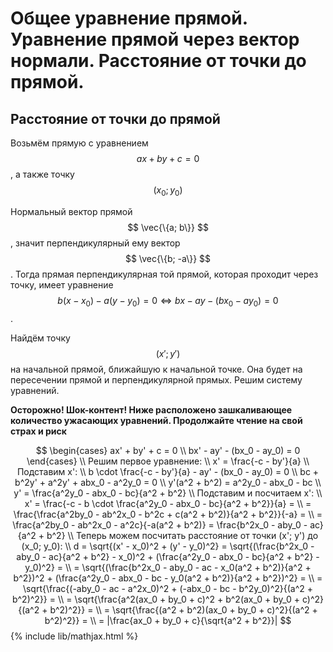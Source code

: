 # Общее уравнение прямой. Уравнение прямой через вектор нормали. Расстояние от точки до прямой.

## Расстояние от точки до прямой

Возьмём прямую с уравнением $$ ax + by + c = 0 $$, а также точку $$ (x_0; y_0) $$

Нормальный вектор прямой $$ \vec{\{a; b\}} $$, значит перпендикулярный ему вектор $$ \vec{\{b; -a\}} $$.
Тогда прямая перпендикулярная той прямой, которая проходит через точку, имеет уравнение $$ b(x - x_0) - a(y - y_0) = 0 \Leftrightarrow bx - ay - (bx_0 - ay_0) = 0 $$.

Найдём точку $$ (x'; y') $$ на начальной прямой, ближайшую к начальной точке. Она будет на пересечении прямой и перпендикулярной прямых. Решим систему уравнений.

**Осторожно! Шок-контент! Ниже расположено зашкаливающее количество ужасающих уравнений. Продолжайте чтение на свой страх и риск**

$$
\begin{cases}
  ax' + by' + c = 0 \\
  bx' - ay' - (bx_0 - ay_0) = 0
\end{cases} \\
Решим первое уравнение: \\
x' = \frac{-c - by'}{a} \\
Подставим x': \\
b \cdot \frac{-c - by'}{a} - ay' - (bx_0 - ay_0) = 0 \\
bc + b^2y' + a^2y' + abx_0 - a^2y_0 = 0 \\
y'(a^2 + b^2) = a^2y_0 - abx_0 - bc \\
y' = \frac{a^2y_0 - abx_0 - bc}{a^2 + b^2} \\
Подставим и посчитаем x': \\
x' = \frac{-c - b \cdot \frac{a^2y_0 - abx_0 - bc}{a^2 + b^2}}{a} = \\
= \frac{\frac{a^2by_0 - ab^2x_0 - b^2c + c(a^2 + b^2)}{a^2 + b^2}}{-a} = \\
= \frac{a^2by_0 - ab^2x_0 - a^2c}{-a(a^2 + b^2)} = \frac{b^2x_0 - aby_0 - ac}{a^2 + b^2} \\
Теперь можем посчитать расстояние от точки (x'; y') до (x_0; y_0): \\
d = \sqrt{(x' - x_0)^2 + (y' - y_0)^2} = \sqrt{(\frac{b^2x_0 - aby_0 - ac}{a^2 + b^2} - x_0)^2 + (\frac{a^2y_0 - abx_0 - bc}{a^2 + b^2} - y_0)^2} = \\
= \sqrt{(\frac{b^2x_0 - aby_0 - ac - x_0(a^2 + b^2)}{a^2 + b^2})^2 + (\frac{a^2y_0 - abx_0 - bc - y_0(a^2 + b^2)}{a^2 + b^2})^2} = \\
= \sqrt{\frac{(-aby_0 - ac - a^2x_0)^2 + (-abx_0 - bc - b^2y_0)^2}{(a^2 + b^2)^2}} = \\
= \sqrt{\frac{a^2(ax_0 + by_0 + c)^2 + b^2(ax_0 + by_0 + c)^2}{(a^2 + b^2)^2}} = \\
= \sqrt{\frac{(a^2 + b^2)(ax_0 + by_0 + c)^2}{(a^2 + b^2)^2}} = \\
= |\frac{ax_0 + by_0 + c}{\sqrt{a^2 + b^2}}| $$
{% include lib/mathjax.html %}
